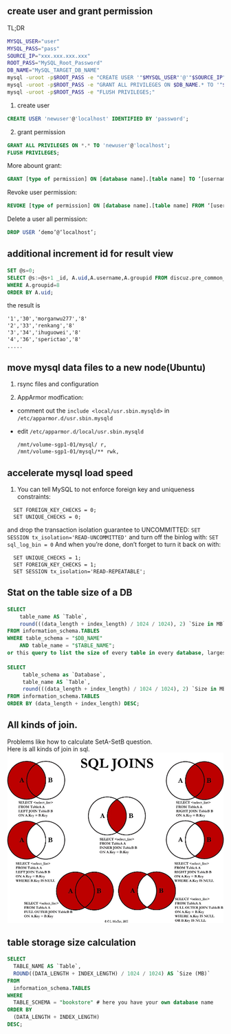 
## create user and grant permission
TL;DR
```bash
MYSQL_USER="user"
MYSQL_PASS="pass"
SOURCE_IP="xxx.xxx.xxx.xxx"
ROOT_PASS="MySQL_Root_Password" 
DB_NAME="MySQL_TARGET_DB_NAME"
mysql -uroot -p$ROOT_PASS -e "CREATE USER '"$MYSQL_USER"'@'"$SOURCE_IP"' IDENTIFIED BY '"$MYSQL_PASS"'; "
mysql -uroot -p$ROOT_PASS -e "GRANT ALL PRIVILEGES ON $DB_NAME.* TO '"$MYSQL_USER"'@'"$SOURCE_IP"'; "
mysql -uroot -p$ROOT_PASS -e "FLUSH PRIVILEGES;"
```
1. create user
```sql
CREATE USER 'newuser'@'localhost' IDENTIFIED BY 'password';
```

2. grant permission
```sql
GRANT ALL PRIVILEGES ON *.* TO 'newuser'@'localhost';
FLUSH PRIVILEGES;
```
More abount grant:
```sql
GRANT [type of permission] ON [database name].[table name] TO ‘[username]’@'localhost’;
```
Revoke user permission: 
```sql
REVOKE [type of permission] ON [database name].[table name] FROM ‘[username]’@‘localhost’;
```
Delete a user all permission: 
```sql
DROP USER ‘demo’@‘localhost’;
```

## additional increment id for result view
```sql
SET @s=0;
SELECT @s:=@s+1 _id, A.uid,A.username,A.groupid FROM discuz.pre_common_member AS A
WHERE A.groupid=8
ORDER BY A.uid;
```
the result is
```
'1','30','morganwu277','8'
'2','33','renkang','8'
'3','34','ihuguowei','8'
'4','36','sperictao','8'
.....
```
## move mysql data files to a new node(Ubuntu)
1. rsync files and configuration

2. AppArmor modfication:
 - comment out the `include <local/usr.sbin.mysqld>` in `/etc/apparmor.d/usr.sbin.mysqld`
 - edit `/etc/apparmor.d/local/usr.sbin.mysqld` 

   ```
   /mnt/volume-sgp1-01/mysql/ r,
   /mnt/volume-sgp1-01/mysql/** rwk,
   ```

## accelerate mysql load speed 
1. You can tell MySQL to not enforce foreign key and uniqueness constraints:

```mysql
  SET FOREIGN_KEY_CHECKS = 0;
  SET UNIQUE_CHECKS = 0;
```

and drop the transaction isolation guarantee to UNCOMMITTED: `SET SESSION tx_isolation='READ-UNCOMMITTED'`
and turn off the binlog with: `SET sql_log_bin = 0`
And when you’re done, don’t forget to turn it back on with:

```mysql
  SET UNIQUE_CHECKS = 1;
  SET FOREIGN_KEY_CHECKS = 1;
  SET SESSION tx_isolation='READ-REPEATABLE';
```

## Stat on the table size of a DB
```sql
SELECT 
    table_name AS `Table`, 
    round(((data_length + index_length) / 1024 / 1024), 2) `Size in MB` 
FROM information_schema.TABLES 
WHERE table_schema = "$DB_NAME"
    AND table_name = "$TABLE_NAME";
or this query to list the size of every table in every database, largest first:

SELECT 
     table_schema as `Database`, 
     table_name AS `Table`, 
     round(((data_length + index_length) / 1024 / 1024), 2) `Size in MB` 
FROM information_schema.TABLES 
ORDER BY (data_length + index_length) DESC;
```


## All kinds of join.
   Problems like how to calculate SetA-SetB question.    
   Here is all kinds of join in sql. 
   ![sql_join](sql_join.jpg)

## table storage size calculation
```sql
SELECT
  TABLE_NAME AS `Table`,
  ROUND((DATA_LENGTH + INDEX_LENGTH) / 1024 / 1024) AS `Size (MB)`
FROM
  information_schema.TABLES
WHERE
  TABLE_SCHEMA = "bookstore" # here you have your own database name
ORDER BY
  (DATA_LENGTH + INDEX_LENGTH)
DESC;
```
